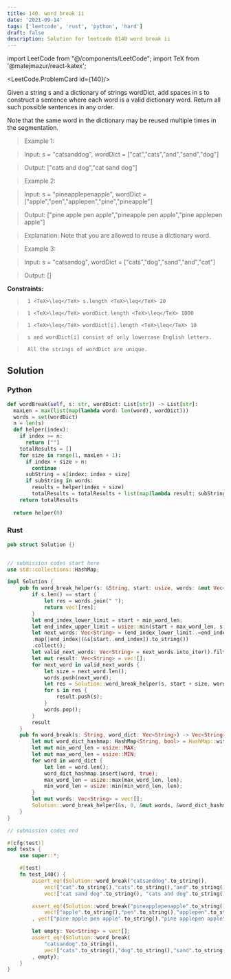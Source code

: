 ```yaml
---
title: 140. word break ii
date: '2021-09-14'
tags: ['leetcode', 'rust', 'python', 'hard']
draft: false
description: Solution for leetcode 0140 word break ii
---
```

import LeetCode from "@/components/LeetCode";
import TeX from '@matejmazur/react-katex';

<LeetCode.ProblemCard id={140}/>
 

  Given a string s and a dictionary of strings wordDict, add spaces in s to construct a sentence where each word is a valid dictionary word. Return all such possible sentences in any order.

  Note that the same word in the dictionary may be reused multiple times in the segmentation.

   

 >   Example 1:

  

 >   Input: s <TeX>=</TeX> "catsanddog", wordDict <TeX>=</TeX> ["cat","cats","and","sand","dog"]

 >   Output: ["cats and dog","cat sand dog"]

  

 >   Example 2:

  

 >   Input: s <TeX>=</TeX> "pineapplepenapple", wordDict <TeX>=</TeX> ["apple","pen","applepen","pine","pineapple"]

 >   Output: ["pine apple pen apple","pineapple pen apple","pine applepen apple"]

 >   Explanation: Note that you are allowed to reuse a dictionary word.

  

 >   Example 3:

  

 >   Input: s <TeX>=</TeX> "catsandog", wordDict <TeX>=</TeX> ["cats","dog","sand","and","cat"]

 >   Output: []

  

   

  **Constraints:**

  

 >   	1 <TeX>\leq</TeX> s.length <TeX>\leq</TeX> 20

 >   	1 <TeX>\leq</TeX> wordDict.length <TeX>\leq</TeX> 1000

 >   	1 <TeX>\leq</TeX> wordDict[i].length <TeX>\leq</TeX> 10

 >   	s and wordDict[i] consist of only lowercase English letters.

 >   	All the strings of wordDict are unique.


## Solution
### Python
```python
def wordBreak(self, s: str, wordDict: List[str]) -> List[str]:
  maxLen = max(list(map(lambda word: len(word), wordDict)))
  words = set(wordDict)
  n = len(s)
  def helper(index):
    if index >= n: 
      return [""]
    totalResults = []
    for size in range(1, maxLen + 1):
      if index + size > n:
        continue
      subString = s[index: index + size]
      if subString in words:
        results = helper(index + size)
        totalResults = totalResults + list(map(lambda result: subString + " " + result if len(result) > 0 else subString, results))
    return totalResults
        
  return helper(0)
```
### Rust
```rust
pub struct Solution {}


// submission codes start here
use std::collections::HashMap;

impl Solution {
    pub fn word_break_helper(s: &String, start: usize, words: &mut Vec<String>, word_dict: &HashMap<String, bool>, min_word_len: usize, max_word_len: usize) -> Vec<String> {
        if s.len() == start {
            let res = words.join(" ");
            return vec![res];
        }
        let end_index_lower_limit = start + min_word_len;
        let end_index_upper_limit = usize::min(start + max_word_len, s.len());
        let next_words: Vec<String> = (end_index_lower_limit..=end_index_upper_limit).into_iter()
        .map(|end_index|(&s[start..end_index]).to_string())
        .collect();
        let valid_next_words: Vec<String> = next_words.into_iter().filter(|word| word_dict.contains_key(word)).collect();
        let mut result: Vec<String> = vec![];
        for next_word in valid_next_words {
            let size = next_word.len();
            words.push(next_word);
            let res = Solution::word_break_helper(s, start + size, words, word_dict, min_word_len, max_word_len);
            for s in res {
                result.push(s);
            }
            words.pop();
        }
        result
    }
    pub fn word_break(s: String, word_dict: Vec<String>) -> Vec<String> {
        let mut word_dict_hashmap: HashMap<String, bool> = HashMap::with_capacity(word_dict.len());
        let mut min_word_len = usize::MAX;
        let mut max_word_len = usize::MIN;
        for word in word_dict {
            let len = word.len();
            word_dict_hashmap.insert(word, true);
            max_word_len = usize::max(max_word_len, len);
            min_word_len = usize::min(min_word_len, len);
        }
        let mut words: Vec<String> = vec![];
        Solution::word_break_helper(&s, 0, &mut words, &word_dict_hashmap, min_word_len, max_word_len)
    }
}

// submission codes end

#[cfg(test)]
mod tests {
    use super::*;

    #[test]
    fn test_140() {
        assert_eq!(Solution::word_break("catsanddog".to_string(), 
            vec!["cat".to_string(),"cats".to_string(),"and".to_string(),"sand".to_string(),"dog".to_string()]), 
            vec!["cat sand dog".to_string(), "cats and dog".to_string()]);

        assert_eq!(Solution::word_break("pineapplepenapple".to_string(), 
            vec!["apple".to_string(),"pen".to_string(),"applepen".to_string(),"pine".to_string(),"pineapple".to_string()])
        , vec!["pine apple pen apple".to_string(),"pine applepen apple".to_string(),"pineapple pen apple".to_string()]);

        let empty: Vec<String> = vec![];
        assert_eq!(Solution::word_break(
            "catsandog".to_string(), 
            vec!["cats".to_string(),"dog".to_string(),"sand".to_string(),"and".to_string(),"cat".to_string()])
        , empty);
    }
}

```

